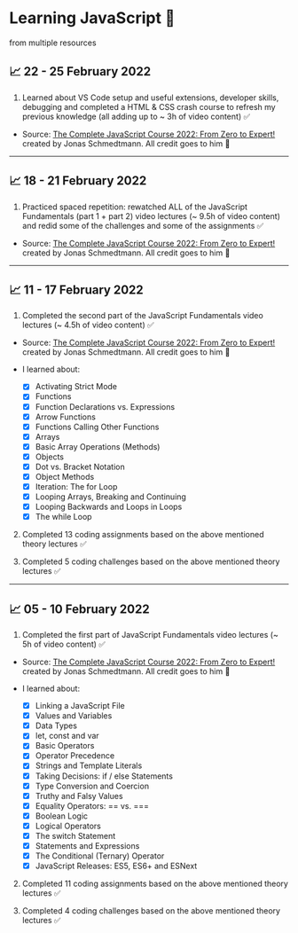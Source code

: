 # Learning JavaScript 🚀

from multiple resources

## 📈 22 - 25 February 2022

1. Learned about VS Code setup and useful extensions, developer skills, debugging and completed a HTML & CSS crash course to refresh my previous knowledge (all adding up to ~ 3h of video content) ✅

- Source: [The Complete JavaScript Course 2022: From Zero to Expert!](https://www.udemy.com/course/the-complete-javascript-course/) created by Jonas Schmedtmann. All credit goes to him 🙏

---

## 📈 18 - 21 February 2022

1. Practiced spaced repetition: rewatched ALL of the JavaScript Fundamentals (part 1 + part 2) video lectures (~ 9.5h of video content) and redid some of the challenges and some of the assignments ✅

- Source: [The Complete JavaScript Course 2022: From Zero to Expert!](https://www.udemy.com/course/the-complete-javascript-course/) created by Jonas Schmedtmann. All credit goes to him 🙏

---

## 📈 11 - 17 February 2022

1. Completed the second part of the JavaScript Fundamentals video lectures (~ 4.5h of video content) ✅

- Source: [The Complete JavaScript Course 2022: From Zero to Expert!](https://www.udemy.com/course/the-complete-javascript-course/) created by Jonas Schmedtmann. All credit goes to him 🙏

- I learned about:
  - [x] Activating Strict Mode
  - [x] Functions
  - [x] Function Declarations vs. Expressions
  - [x] Arrow Functions
  - [x] Functions Calling Other Functions
  - [x] Arrays
  - [x] Basic Array Operations (Methods)
  - [x] Objects
  - [x] Dot vs. Bracket Notation
  - [x] Object Methods
  - [x] Iteration: The for Loop
  - [x] Looping Arrays, Breaking and Continuing
  - [x] Looping Backwards and Loops in Loops
  - [x] The while Loop

2. Completed 13 coding assignments based on the above mentioned theory lectures ✅

3. Completed 5 coding challenges based on the above mentioned theory lectures ✅

---

## 📈 05 - 10 February 2022

1. Completed the first part of JavaScript Fundamentals video lectures (~ 5h of video content) ✅

- Source: [The Complete JavaScript Course 2022: From Zero to Expert!](https://www.udemy.com/course/the-complete-javascript-course/) created by Jonas Schmedtmann. All credit goes to him 🙏

- I learned about:
  - [x] Linking a JavaScript File
  - [x] Values and Variables
  - [x] Data Types
  - [x] let, const and var
  - [x] Basic Operators
  - [x] Operator Precedence
  - [x] Strings and Template Literals
  - [x] Taking Decisions: if / else Statements
  - [x] Type Conversion and Coercion
  - [x] Truthy and Falsy Values
  - [x] Equality Operators: == vs. ===
  - [x] Boolean Logic
  - [x] Logical Operators
  - [x] The switch Statement
  - [x] Statements and Expressions
  - [x] The Conditional (Ternary) Operator
  - [x] JavaScript Releases: ES5, ES6+ and ESNext

2. Completed 11 coding assignments based on the above mentioned theory lectures ✅

3. Completed 4 coding challenges based on the above mentioned theory lectures ✅
